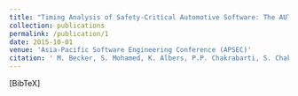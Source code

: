 ```yaml
---
title: "Timing Analysis of Safety-Critical Automotive Software: The AUTOSAFE Tool Flow"
collection: publications
permalink: /publication/1
date: 2015-10-01
venue: 'Asia-Pacific Software Engineering Conference (APSEC)'
citation: ' M. Becker, S. Mohamed, K. Albers, P.P. Chakrabarti, S. Chakraborty, P. Dasgupta, S. Dey, and R. Metta, &quot;Timing Analysis of Safety-Critical Automotive Software: The AUTOSAFE Tool Flow,&quot; <i> In Asia-Pacific Software Engineering Conference (APSEC)</i>, 2015. <a href="http://sajid-mohamed.github.io/files/AUTOSAFE.pdf">[pdf]</a> <a href="http://sajid-mohamed.github.io/files/AUTOSAFE_APSEC_2015.pptx">[slides]</a>'
---
```


<a class="toggle" data-toggle-what="@inproceedings{becker2015timing,
  title={Timing Analysis of Safety-Critical Automotive Software: The AUTOSAFE Tool Flow},
  author={Becker, Martin and Mohamed, Sajid and Albers, Karsten and Chakrabarti, PP and Chakraborty, Samarjit and Dasgupta, Pallab and Dey, Soumyajit and Metta, Ravindra},
  booktitle={Asia-Pacific Software Engineering Conference (APSEC)},
  pages={385--392},
  year={2015},
  organization={IEEE}
}">[BibTeX]</a>

